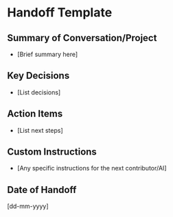 # Handoff Template

## Summary of Conversation/Project

- [Brief summary here]

## Key Decisions

- [List decisions]

## Action Items

- [List next steps]

## Custom Instructions

- [Any specific instructions for the next contributor/AI]

## Date of Handoff

[dd-mm-yyyy]